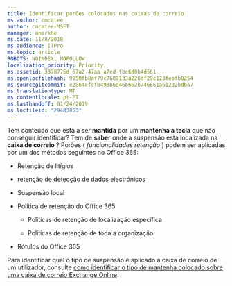 ```yaml
---
title: Identificar porões colocados nas caixas de correio
ms.author: cmcatee
author: cmcatee-MSFT
manager: mnirkhe
ms.date: 11/8/2018
ms.audience: ITPro
ms.topic: article
ROBOTS: NOINDEX, NOFOLLOW
localization_priority: Priority
ms.assetid: 3378775d-67a2-47aa-a7ed-fbc6d0b4d561
ms.openlocfilehash: 9950fb8af79c7689133a226df29c123feefb0254
ms.sourcegitcommit: e2864efcfb493b6e46b662b746661a61232bdba7
ms.translationtype: MT
ms.contentlocale: pt-PT
ms.lasthandoff: 01/24/2019
ms.locfileid: "29483853"
---
```

Tem conteúdo que está a ser **mantida** por um **mantenha a tecla** que não conseguir identificar? Tem de **saber** onde a suspensão está localizada na **caixa de correio** ? Porões ( *funcionalidades retenção* ) podem ser aplicadas por um dos métodos seguintes no Office 365: 
  
- Retenção de litígios 
    
- retenção de detecção de dados electrónicos
    
- Suspensão local
    
- Política de retenção do Office 365 
    
  - Políticas de retenção de localização específica
    
  - Políticas de retenção de toda a organização
    
- Rótulos do Office 365
    
Para identificar qual o tipo de suspensão é aplicado a caixa de correio de um utilizador, consulte [como identificar o tipo de mantenha colocado sobre uma caixa de correio Exchange Online](https://docs.microsoft.com/en-us/office365/securitycompliance/identify-a-hold-on-an-exchange-online-mailbox).
  

